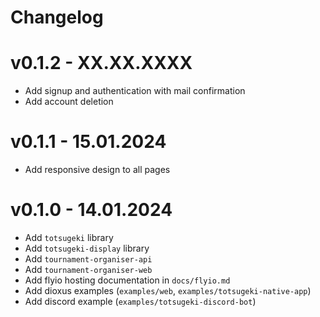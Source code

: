 # Changelog

# v0.1.2 - XX.XX.XXXX

* Add signup and authentication with mail confirmation
* Add account deletion

# v0.1.1 - 15.01.2024

* Add responsive design to all pages

# v0.1.0 - 14.01.2024

* Add `totsugeki` library
* Add `totsugeki-display` library
* Add `tournament-organiser-api`
* Add `tournament-organiser-web`
* Add flyio hosting documentation in `docs/flyio.md`
* Add dioxus examples (`examples/web`, `examples/totsugeki-native-app`)
* Add discord example (`examples/totsugeki-discord-bot`)
